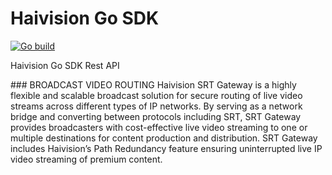 # Haivision Go SDK
[![Go build](https://github.com/Allan-Nava/Haivision-go-sdk/actions/workflows/go-build.yml/badge.svg)](https://github.com/Allan-Nava/Haivision-go-sdk/actions/workflows/go-build.yml)

Haivision Go SDK Rest API

### BROADCAST VIDEO ROUTING
Haivision SRT Gateway is a highly flexible and scalable broadcast solution for secure routing of live video streams across different types of IP networks. By serving as a network bridge and converting between protocols including SRT, SRT Gateway provides broadcasters with cost-effective live video streaming to one or multiple destinations for content production and distribution. SRT Gateway includes Haivision’s Path Redundancy feature ensuring uninterrupted live IP video streaming of premium content.